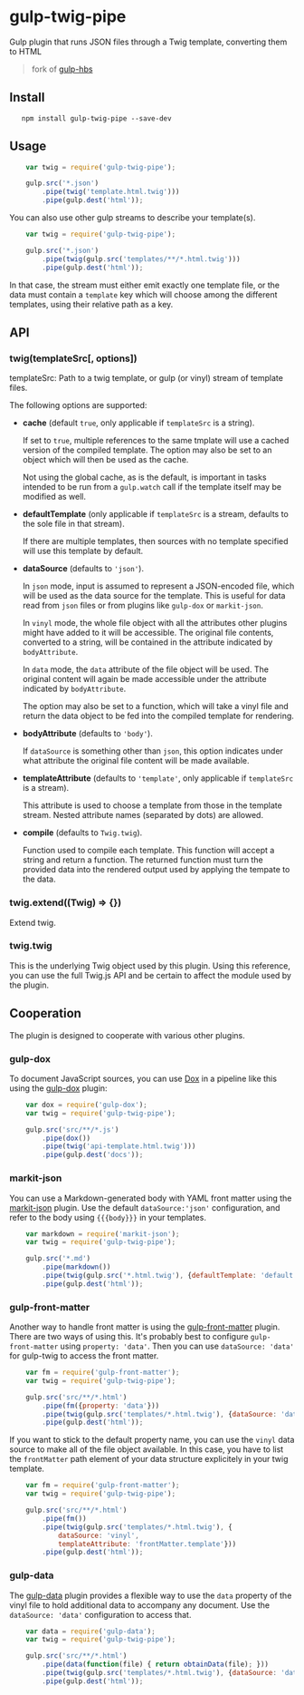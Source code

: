 # gulp-twig-pipe
Gulp plugin that runs JSON files through a Twig template, converting them to HTML

> fork of [gulp-hbs](https://www.npmjs.com/package/gulp-hbs)

## Install

```
   npm install gulp-twig-pipe --save-dev
```

## Usage

```js
    var twig = require('gulp-twig-pipe');

    gulp.src('*.json')
        .pipe(twig('template.html.twig')))
        .pipe(gulp.dest('html'));
```

You can also use other gulp streams to describe your template(s).

```js
    var twig = require('gulp-twig-pipe');

    gulp.src('*.json')
        .pipe(twig(gulp.src('templates/**/*.html.twig')))
        .pipe(gulp.dest('html'));
```

In that case, the stream must either emit exactly one template file,
or the data must contain a `template` key which will choose among the
different templates, using their relative path as a key.

## API

### twig(templateSrc[, options])

templateSrc: Path to a twig template,
or gulp (or vinyl) stream of template files.

The following options are supported:

* **cache** (default `true`, only applicable if `templateSrc` is a string).

  If set to `true`, multiple references to the same tmplate will use a
  cached version of the compiled template.  The option may also be set
  to an object which will then be used as the cache.

  Not using the global cache, as is the default, is important in tasks
  intended to be run from a `gulp.watch` call if the template itself
  may be modified as well.

* **defaultTemplate** (only applicable if `templateSrc` is a stream,
  defaults to the sole file in that stream).

  If there are multiple templates, then sources with no template specified
  will use this template by default.

* **dataSource** (defaults to `'json'`).

  In `json` mode, input is assumed to represent a JSON-encoded file,
  which will be used as the data source for the template.
  This is useful for data read from `json` files or from plugins like
  `gulp-dox` or `markit-json`.

  In `vinyl` mode, the whole file object with all the attributes
  other plugins might have added to it will be accessible.
  The original file contents, converted to a string, will be contained
  in the attribute indicated by `bodyAttribute`.

  In `data` mode, the `data` attribute of the file object will be used.
  The original content will again be made accessible under the
  attribute indicated by `bodyAttribute`.

  The option may also be set to a function, which will take a vinyl
  file and return the data object to be fed into the compiled
  template for rendering.

* **bodyAttribute** (defaults to `'body'`).

  If `dataSource` is something other than `json`, this option
  indicates under what attribute the original file content will be
  made available.

* **templateAttribute** (defaults to `'template'`,
  only applicable if `templateSrc` is a stream).

  This attribute is used to choose a template from those in the
  template stream.  Nested attribute names (separated by dots) are
  allowed.

* **compile** (defaults to `Twig.twig`).

  Function used to compile each template.
  This function will accept a string and return a function.
  The returned function must turn the provided data into
  the rendered output used by applying the tempate to the data.

### twig.extend((Twig) => {})

Extend twig.

### twig.twig

This is the underlying Twig object used by this plugin.
Using this reference, you can use the full Twig.js API
and be certain to affect the module used by the plugin.

## Cooperation

The plugin is designed to cooperate with various other plugins.

### gulp-dox

To document JavaScript sources, you can use
[Dox](https://github.com/tj/dox) in a pipeline like this
using the [gulp-dox](https://github.com/ayhankuru/gulp-dox) plugin:

```js
    var dox = require('gulp-dox');
    var twig = require('gulp-twig-pipe');

    gulp.src('src/**/*.js')
        .pipe(dox())
        .pipe(twig('api-template.html.twig')))
        .pipe(gulp.dest('docs'));
```

### markit-json

You can use a Markdown-generated body with YAML front matter
using the [markit-json](https://github.com/Minwe/markit-json) plugin.
Use the default `dataSource:'json'` configuration,
and refer to the body using `{{{body}}}` in your templates.

```js
    var markdown = require('markit-json');
    var twig = require('gulp-twig-pipe');

    gulp.src('*.md')
        .pipe(markdown())
        .pipe(twig(gulp.src('*.html.twig'), {defaultTemplate: 'default.html.twig'}))
        .pipe(gulp.dest('html'));
```

### gulp-front-matter

Another way to handle front matter is using the
[gulp-front-matter](https://github.com/lmtm/gulp-front-matter) plugin.
There are two ways of using this.
It's probably best to configure `gulp-front-matter` using `property: 'data'`.
Then you can use `dataSource: 'data'` for gulp-twig to access the front matter.

```js
    var fm = require('gulp-front-matter');
    var twig = require('gulp-twig-pipe');

    gulp.src('src/**/*.html')
        .pipe(fm({property: 'data'}))
        .pipe(twig(gulp.src('templates/*.html.twig'), {dataSource: 'data'}))
        .pipe(gulp.dest('html'));
```

If you want to stick to the default property name, you can use the
`vinyl` data source to make all of the file object available.
In this case, you have to list the `frontMatter` path element
of your data structure explicitely in your twig template.

```js
    var fm = require('gulp-front-matter');
    var twig = require('gulp-twig-pipe');

    gulp.src('src/**/*.html')
        .pipe(fm())
        .pipe(twig(gulp.src('templates/*.html.twig'), {
            dataSource: 'vinyl',
            templateAttribute: 'frontMatter.template'}))
        .pipe(gulp.dest('html'));
```


### gulp-data

The [gulp-data](https://github.com/colynb/gulp-data) plugin provides
a flexible way to use the `data` property of the vinyl file to hold
additional data to accompany any document.
Use the `dataSource: 'data'` configuration to access that.

```js
    var data = require('gulp-data');
    var twig = require('gulp-twig-pipe');

    gulp.src('src/**/*.html')
        .pipe(data(function(file) { return obtainData(file); }))
        .pipe(twig(gulp.src('templates/*.html.twig'), {dataSource: 'data'}))
        .pipe(gulp.dest('html'));
```
